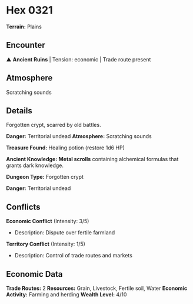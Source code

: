 # Hex 0321

**Terrain:** Plains

## Encounter
▲ **Ancient Ruins** | Tension: economic | Trade route present

## Atmosphere
Scratching sounds

## Details
Forgotten crypt, scarred by old battles.

**Danger:** Territorial undead
**Atmosphere:** Scratching sounds

**Treasure Found:** Healing potion (restore 1d6 HP)

**Ancient Knowledge:** **Metal scrolls** containing alchemical formulas that grants dark knowledge.

**Dungeon Type:** Forgotten crypt

**Danger:** Territorial undead

## Conflicts
**Economic Conflict** (Intensity: 3/5)
- Description: Dispute over fertile farmland

**Territory Conflict** (Intensity: 1/5)
- Description: Control of trade routes and markets

## Economic Data
**Trade Routes:** 2
**Resources:** Grain, Livestock, Fertile soil, Water
**Economic Activity:** Farming and herding
**Wealth Level:** 4/10
